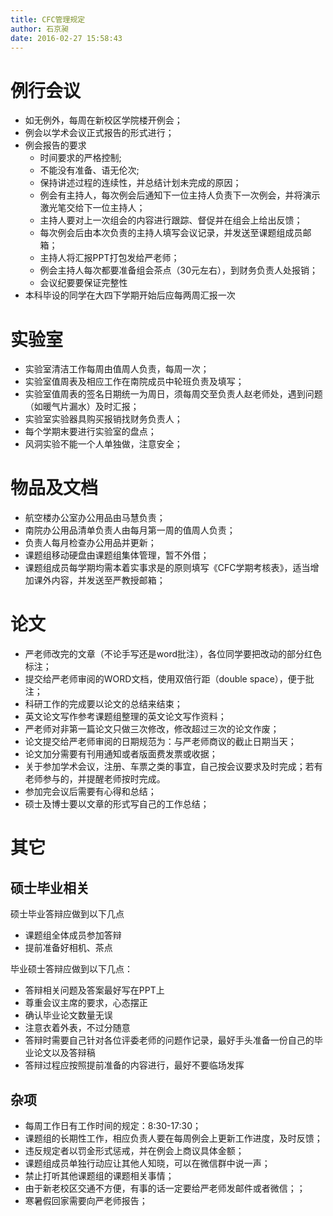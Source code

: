 ```yaml
---
title: CFC管理规定
author: 石京昶
date: 2016-02-27 15:58:43
---
```


# 例行会议

+ 如无例外，每周在新校区学院楼开例会；
+ 例会以学术会议正式报告的形式进行；
+ 例会报告的要求
	- 时间要求的严格控制;
	- 不能没有准备、语无伦次;
	- 保持讲述过程的连续性，并总结计划未完成的原因；
	- 例会有主持人，每次例会后通知下一位主持人负责下一次例会，并将演示激光笔交给下一位主持人；
	- 主持人要对上一次组会的内容进行跟踪、督促并在组会上给出反馈；
	- 每次例会后由本次负责的主持人填写会议记录，并发送至课题组成员邮箱；
	- 主持人将汇报PPT打包发给严老师；
	- 例会主持人每次都要准备组会茶点（30元左右），到财务负责人处报销；
	- 会议纪要要保证完整性
+ 本科毕设的同学在大四下学期开始后应每两周汇报一次

# 实验室

+ 实验室清洁工作每周由值周人负责，每周一次；
+ 实验室值周表及相应工作在南院成员中轮班负责及填写；
+ 实验室值周表的签名日期统一为周日，须每周交至负责人赵老师处，遇到问题（如暖气片漏水）及时汇报；
+ 实验室实验器具购买报销找财务负责人；
+ 每个学期末要进行实验室的盘点；
+ 风洞实验不能一个人单独做，注意安全；

# 物品及文档

+ 航空楼办公室办公用品由马慧负责；
+ 南院办公用品清单负责人由每月第一周的值周人负责；
+ 负责人每月检查办公用品并更新；
+ 课题组移动硬盘由课题组集体管理，暂不外借；
+ 课题组成员每学期均需本着实事求是的原则填写《CFC学期考核表》，适当增加课外内容，并发送至严教授邮箱；

# 论文

+ 严老师改完的文章（不论手写还是word批注），各位同学要把改动的部分红色标注；
+ 提交给严老师审阅的WORD文档，使用双倍行距（double space），便于批注；
+ 科研工作的完成要以论文的总结来结束；
+ 英文论文写作参考课题组整理的英文论文写作资料；
+ 严老师对非第一篇论文只做三次修改，修改超过三次的论文作废；
+ 论文提交给严老师审阅的日期规范为：与严老师商议的截止日期当天；
+ 论文加分需要有刊用通知或者版面费发票或收据；
+ 关于参加学术会议，注册、车票之类的事宜，自己按会议要求及时完成；若有老师参与的，并提醒老师按时完成。
+ 参加完会议后需要有心得和总结；
+ 硕士及博士要以文章的形式写自己的工作总结；

# 其它

## 硕士毕业相关

硕士毕业答辩应做到以下几点

+ 课题组全体成员参加答辩
+ 提前准备好相机、茶点

毕业硕士答辩应做到以下几点：

+ 答辩相关问题及答案最好写在PPT上
+ 尊重会议主席的要求，心态摆正
+ 确认毕业论文数量无误
+ 注意衣着外表，不过分随意
+ 答辩时需要自己针对各位评委老师的问题作记录，最好手头准备一份自己的毕业论文以及答辩稿
+ 答辩过程应按照提前准备的内容进行，最好不要临场发挥

## 杂项

+ 每周工作日有工作时间的规定：8:30-17:30；
+ 课题组的长期性工作，相应负责人要在每周例会上更新工作进度，及时反馈；
+ 违反规定者以罚金形式惩戒，并在例会上商议具体金额；
+ 课题组成员单独行动应让其他人知晓，可以在微信群中说一声；
+ 禁止打听其他课题组的课题相关事情；
+ 由于新老校区交通不方便，有事的话一定要给严老师发邮件或者微信；；
+ 寒暑假回家需要向严老师报告；